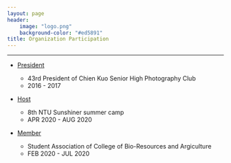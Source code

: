```yaml
---
layout: page
header:
    image: "logo.png"
    background-color: "#ed5891"
title: Organization Participation
---
```

---
- [President](/organization/ckpc)
    - 43rd President of Chien Kuo Senior High Photography Club
    - 2016 - 2017

- [Host](/organization/sunsun)
    - 8th NTU Sunshiner summer camp
    - APR 2020 - AUG 2020

- [Member](/organization/ntuABC)
    - Student Association of College of Bio-Resources and Argiculture
    - FEB 2020 - JUL 2020